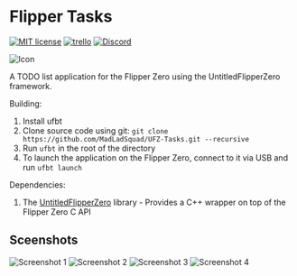 # Flipper Tasks

[![MIT license](https://img.shields.io/badge/License-MIT-blue.svg)](https://lbesson.mit-license.org/)
[![trello](https://img.shields.io/badge/Trello-UDE-blue])](https://trello.com/b/HmfuRY2K/untitleddesktop)
[![Discord](https://img.shields.io/discord/717037253292982315.svg?label=&logo=discord&logoColor=ffffff&color=7389D8&labelColor=6A7EC2)](https://discord.gg/4wgH8ZE)

![Icon](https://raw.githubusercontent.com/MadLadSquad/FlipperTasks/master/readme-icon.png)

A TODO list application for the Flipper Zero using the UntitledFlipperZero framework.

Building:
1. Install ufbt
1. Clone source code using git: `git clone https://github.com/MadLadSquad/UFZ-Tasks.git --recursive`
1. Run `ufbt` in the root of the directory
1. To launch the application on the Flipper Zero, connect to it via USB and run `ufbt launch` 

Dependencies:
1. The [UntitledFlipperZero](https://github.com/MadLadSquad/UntitledFlipperZero) library - Provides a C++ wrapper on top of the Flipper Zero C API

## Sceenshots

![Screenshot 1](https://raw.githubusercontent.com/MadLadSquad/FlipperTasks/master/showcase/flipper1.png)
![Screenshot 2](https://raw.githubusercontent.com/MadLadSquad/FlipperTasks/master/showcase/flipper2.png)
![Screenshot 3](https://raw.githubusercontent.com/MadLadSquad/FlipperTasks/master/showcase/flipper3.png)
![Screenshot 4](https://raw.githubusercontent.com/MadLadSquad/FlipperTasks/master/showcase/flipper4.png)
